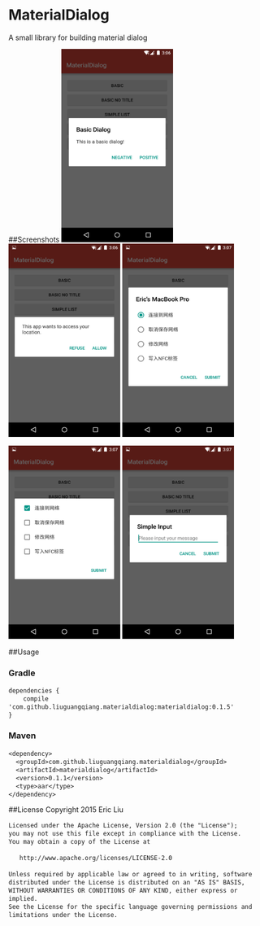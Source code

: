 # MaterialDialog
A small library for building material dialog

##Screenshots
<img src="arts/1.png" width="220" height="380" />
<img src="arts/2.png" width="220" height="380" />
<img src="arts/3.png" width="220" height="380" />

<img src="arts/4.png" width="220" height="380" />
<img src="arts/5.png" width="220" height="380" />

##Usage
### Gradle
```
dependencies {
    compile 'com.github.liuguangqiang.materialdialog:materialdialog:0.1.5'
}
```

### Maven
```
<dependency>
  <groupId>com.github.liuguangqiang.materialdialog</groupId>
  <artifactId>materialdialog</artifactId>
  <version>0.1.1</version>
  <type>aar</type>
</dependency>
```

##License
    Copyright 2015 Eric Liu

    Licensed under the Apache License, Version 2.0 (the "License");
    you may not use this file except in compliance with the License.
    You may obtain a copy of the License at

       http://www.apache.org/licenses/LICENSE-2.0

    Unless required by applicable law or agreed to in writing, software
    distributed under the License is distributed on an "AS IS" BASIS,
    WITHOUT WARRANTIES OR CONDITIONS OF ANY KIND, either express or implied.
    See the License for the specific language governing permissions and
    limitations under the License.